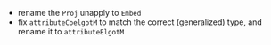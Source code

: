 - rename the `Proj` unapply to `Embed`
- fix `attributeCoelgotM` to match the correct (generalized) type, and rename it to `attributeElgotM`
